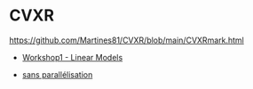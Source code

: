 # CVXR

https://github.com/Martines81/CVXR/blob/main/CVXRmark.html

* [Workshop1 - Linear Models](https://juliettearchambeau.github.io/BiogecoBayes/workshop1_LinearModels.html)


* [sans parallélisation](https://github.com/Martines81/CVXR/blob/main/CVXRmark.html)